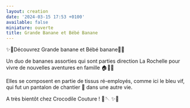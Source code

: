 ```yaml
---
layout: creation
date: '2024-03-15 17:53 +0100'
available: false
miniature: ouverte
title: Grande Banane et Bébé Banane
---
```

✨🌸Découvrez Grande banane et Bébé banane🌸✨

Un duo de bananes assorties qui sont parties direction La Rochelle pour vivre de nouvelles aventures en famille 🏠🌳🌊 

Elles se composent en partie de tissus ré-employés, comme ici le bleu vif, qui fut un pantalon de chantier 🚧 dans une autre vie.

A très bientôt chez Crocodile Couture ! 🧵🪡 
✨🌸
